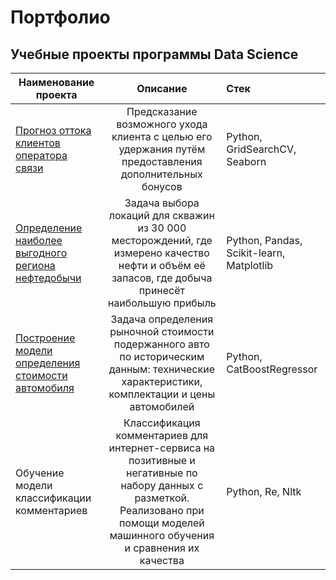 # Портфолио
## Учебные проекты программы Data Science

| Наименование проекта        | Описание           | Стек  |
| ------------- |:-------------:| :-----|
| [Прогноз оттока клиентов оператора связи](https://github.com/aleks-gatskii/Portfolio/tree/main/Telecom_clients)     | Предсказание возможного ухода клиента с целью его удержания путём предоставления дополнительных бонусов| Python, GridSearchCV, Seaborn |
| [Определение наиболее выгодного региона нефтедобычи](https://github.com/aleks-gatskii/Portfolio/tree/main/Profitable_oil_region)      | Задача выбора локаций для скважин из 30 000 месторождений, где измерено качество нефти и объём её запасов, где добыча принесёт наибольшую прибыль      |   Python, Pandas, Scikit-learn, Matplotlib |
| [Построение модели определения стоимости автомобиля](https://github.com/aleks-gatskii/Portfolio/tree/main/Car_cost) | Задача определения рыночной стоимости подержанного авто по историческим данным: технические характеристики, комплектации и цены автомобилей      |    Python, CatBoostRegressor |
| Обучение модели классификации комментариев | Классификация комментариев для интернет-сервиса на позитивные и негативные по набору данных с разметкой. Реализовано при помощи моделей машинного обучения и сравнения их качества     |    Python, Re, Nltk |
